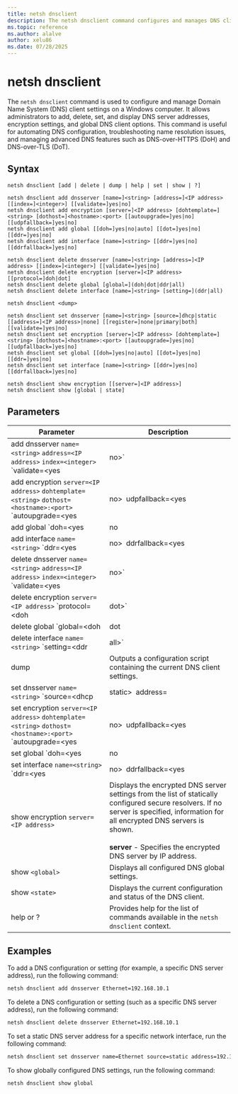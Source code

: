 ```yaml
---
title: netsh dnsclient
description: The netsh dnsclient command configures and manages DNS client settings in Windows.
ms.topic: reference
ms.author: alalve
author: xelu86
ms.date: 07/28/2025
---
```


# netsh dnsclient

The `netsh dnsclient` command is used to configure and manage Domain Name System (DNS) client settings on a Windows computer. It allows administrators to add, delete, set, and display DNS server addresses, encryption settings, and global DNS client options. This command is useful for automating DNS configuration, troubleshooting name resolution issues, and managing advanced DNS features such as DNS-over-HTTPS (DoH) and DNS-over-TLS (DoT).

## Syntax

```
netsh dnsclient [add | delete | dump | help | set | show | ?]
```

```
netsh dnsclient add dnsserver [name=]<string> [address=]<IP address> [[index=]<integer>] [[validate=]yes|no]
netsh dnsclient add encryption [server=]<IP address> [dohtemplate=]<string> [dothost=]<hostname>:<port> [[autoupgrade=]yes|no] [[udpfallback=]yes|no]
netsh dnsclient add global [[doh=]yes|no|auto] [[dot=]yes|no] [[ddr=]yes|no]
netsh dnsclient add interface [name=]<string> [[ddr=]yes|no] [[ddrfallback=]yes|no]
```

```
netsh dnsclient delete dnsserver [name=]<string> [address=]<IP address> [[index=]<integer>] [[validate=]yes|no]
netsh dnsclient delete encryption [server=]<IP address> [[protocol=]doh|dot]
netsh dnsclient delete global [global=](doh|dot|ddr|all)
netsh dnsclient delete interface [name=]<string> [setting=](ddr|all)
```

```
netsh dnsclient <dump>
```

```
netsh dnsclient set dnsserver [name=]<string> [source=]dhcp|static [[address=]<IP address>|none] [[register=]none|primary|both] [[validate=]yes|no]
netsh dnsclient set encryption [server=]<IP address> [dohtemplate=]<string> [dothost=]<hostname>:<port> [[autoupgrade=]yes|no] [[udpfallback=]yes|no]
netsh dnsclient set global [[doh=]yes|no|auto] [[dot=]yes|no] [[ddr=]yes|no]
netsh dnsclient set interface [name=]<string> [[ddr=]yes|no] [[ddrfallback=]yes|no]
```

```
netsh dnsclient show encryption [[server=]<IP address>]
netsh dnsclient show [global | state]
```

## Parameters

| Parameter | Description |
|--|--|
| add dnsserver `name=<string>` `address=<IP address>` `index=<integer>` `validate=<yes|no>` | Adds a new DNS server IP address to the statically configured list. By default, the DNS server is appended to the end of the list. If an index is specified, the server is inserted at that position, shifting other entries as needed. If DNS servers were previously assigned via DHCP, the new address replaces the existing list. When the validate option is set to `yes`, the newly added DNS server is validated. <br><br> **name** - The name or index of the network interface to which the DNS server is added. <br> **address** - The IP address of the DNS server to add. <br> **index** - Sets the order of preference for the DNS server address. <br> **validate** - Determines whether the DNS server address should be validated. Defaults to `yes`. |
| add encryption `server=<IP address>` `dohtemplate=<string>` `dothost=<hostname>:<port>` `autoupgrade=<yes|no>` `udpfallback=<yes|no>` | Adds a new encrypted DNS server to the list of statically configured secure resolvers. <br><br> **server** - Specifies the IP address of the encrypted DNS server to add. <br> **dohtemplate** - Defines the DoH template to use for the server. <br> **dothost** - Sets the DoT host for the server. Format: `hostname:port`. Use `:` for the default configuration. <br> **autoupgrade** - Indicates whether queries to this server should automatically upgrade to DoH or DoT. <br> **udpfallback** - Determines if UDP/TCP should be used for this server if DoH queries fail. |
| add global `doh=<yes|no|auto>` `dot=<yes|no>` `ddr=<yes|no>` | Adds a global DNS configuration <br><br> **doh** - Configures the global DoH settings. `No` disables DoH for the DNS client.`Yes` enables DoH usage according to interface, server, or other configurations. `Auto` forces all recognized DoH servers to use only DoH. <br> **dot** - Configures the global DoT settings. `No` - disables DoT for the DNS client. `Yes` enables DoT usage according to interface, server, or other configurations. <br> **ddr** - Configures the global Discovery of Designated Resolvers (DDR) settings. `No` disables DDR for the DNS client. `Yes` enables DDR usage according to interface, server, or other configurations. |
| add interface `name=<string>` `ddr=<yes|no>` `ddrfallback=<yes|no>` | Adds or configures DNS client settings for a specific network interface.<br><br> **name** - The name or index of the network interface to configure.<br> **ddr** - Enables or disables DDR for unencrypted DNS servers on the specified adapter. `Yes` performs DDR on all unencrypted servers configured for the adapter. `No` doesn't perform DDR by default on unencrypted servers for the adapter. <br> **ddrfallback** - Specifies whether to allow fallback to unencrypted name resolution if secure resolution using DDR fails. `Yes` enables fallback to unencrypted name resolution. `No` disables fallback to unencrypted name resolution (default: disabled). |
| delete dnsserver `name=<string>` `address=<IP address>` `index=<integer>` `validate=<yes|no>` | Removes statically configured DNS server IP addresses from a specified interface. If the `validate` option is set to `yes`, the remaining DNS servers are validated after deletion. <br><br> **name** - Specifies the name or index of the network interface from which DNS servers are deleted. <br> **address** - Indicates which DNS server addresses to remove. You can specify a particular IP address to delete a single DNS server, or use `all` to remove all configured DNS server addresses from the interface. <br> **validate** - Determines whether the DNS server settings should be validated after deletion. By default, validation is enabled (`yes`). |
| delete encryption `server=<IP address>` `protocol=<doh|dot>` | Deletes encrypted DNS server configurations from the list of statically configured secure resolvers. <br><br> **server** - Specifies the IP address for the encrypted DNS server removal. <br> **protocol** - Specifies the encryption protocol removal from the server. |
| delete global `global=<doh|dot|ddr|all>` | Restores the DNS settings to default values. <br><br> **all** - Restores all settings to their default values. <br> **doh** - Restores the default DoH global setting. <br> **dot** - Restores the default DoT global setting. <br> **ddr** - Restores the default DDR global setting. |
| delete interface `name=<string>` `setting=<ddr|all>` | Restores the interface DNS settings to default values. <br><br> **name** - Specifies the name or index of the network interface whose DNS settings you want to restore to default. <br> **setting** - Indicates which DNS setting on the interface should be reset. Use `all` to restore all settings to their default values, or `ddr` to restore only the DDR setting to its default. |
| dump | Outputs a configuration script containing the current DNS client settings. |
| set dnsserver `name=<string>` `source=<dhcp|static>` `address=<IP address>|none` `register=<none|primary|both>` `validate=<yes|no>` | Configures the DNS server settings to use either DHCP or a static list of DNS server IP addresses for the specified interface. The `address` option is available only when the source is set to `static`. If the `validate` option is set to `yes`, the newly configured DNS server is validated. <br><br> **name** - Specifies the name or index of the network interface. <br> **source** - Determines how DNS servers are configured for the interface. Use `dhcp` to obtain DNS servers automatically via DHCP, or `static` to specify DNS servers manually. <br> **address** - Sets the DNS server IP address. Provide an IP address to add a DNS server, or use `none` to clear the list of DNS servers. <br> **register** - Controls Dynamic DNS registration. Use `none` to disable registration, `primary` to register only under the primary DNS suffix, or `both` to register under both the primary and connection-specific suffixes. <br> **validate** - Indicates whether the DNS server setting should be validated. Default value is `yes`. |
| set encryption `server=<IP address>` `dohtemplate=<string>` `dothost=<hostname>:<port>` `autoupgrade=<yes|no>` `udpfallback=<yes|no>` | Configures the encrypted DNS server settings in the list of statically defined secure resolvers. <br><br> **server** - Specifies the IP address of the encrypted DNS server to modify. <br> **dohtemplate** - Defines the DoH template to use for the server. <br> **dothost** - Sets the DoT host for the server. Provide as `hostname:port`. Use `:` for the default configuration. <br> **autoupgrade** - Indicates whether queries to this server should automatically upgrade to DoH or DoT. <br> **udpfallback** - Determines if UDP/TCP should be used for this server if DoH queries fail. |
| set global `doh=<yes|no|auto>` `dot=<yes|no>` `ddr=<yes|no>` | Configures the global DNS configuration. <br><br> **doh** - Is the global DoH setting. `No` forbids the use of DoH by the DNS client. `Yes` allows DoH use based on interface, server, or other configurations. `Auto` forces all well-known DoH servers to use only DoH. <br> **dot** - Is the global DoT setting. `No` forbids the use of DoT by the DNS client. `Yes` allows DoT use based on interface, server, or other configurations. <br> **ddr** - Is the global DDR setting. `No` disables the use of DDR by the DNS client. `Yes` enables DDR use based on interface, server, or other configurations. |
| set interface `name=<string>` `ddr=<yes|no>` `ddrfallback=<yes|no>` | Configures interface specific DNS settings. <br><br> **name** - Specifies the name or index of the interface to be configured. <br> **ddr** - Specifies the interface-specific DDR settings. `Yes` performs DDR on all unencrypted servers configured on the specified adapter. `No` doesn't perform DDR by default on unencrypted servers configured on the specified adapter. <br> **ddrfallback** - Specifies if servers should fall back to unencrypted name resolution if secure resolution using DDR-retrieved settings fails, provided per-adapter DDR is enabled. Fallback is disabled by default. `Yes` enables fallback to unencrypted name resolution. `No` disables fallback to unencrypted name resolution. |
| show encryption `server=<IP address>` | Displays the encrypted DNS server settings from the list of statically configured secure resolvers. If no server is specified, information for all encrypted DNS servers is shown. <br><br> **server** - Specifies the encrypted DNS server by IP address. |
| show `<global>` | Displays all configured DNS global settings. |
| show `<state>` | Displays the current configuration and status of the DNS client. |
| help or ? | Provides help for the list of commands available in the `netsh dnsclient` context. |

## Examples

To add a DNS configuration or setting (for example, a specific DNS server address), run the following command:

```cmd
netsh dnsclient add dnsserver Ethernet=192.168.10.1
```

To delete a DNS configuration or setting (such as a specific DNS server address), run the following command:

```cmd
netsh dnsclient delete dnsserver Ethernet=192.168.10.1
```

To set a static DNS server address for a specific network interface, run the following command:

```cmd
netsh dnsclient set dnsserver name=Ethernet source=static address=192.168.10.1 register=primary validate=yes
```

To show globally configured DNS settings, run the following command:

```cmd
netsh dnsclient show global
```
